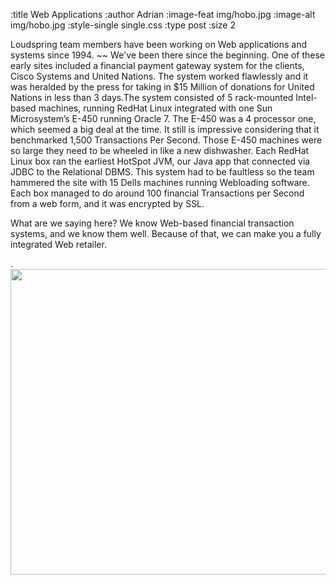 :title Web Applications
:author Adrian
:image-feat img/hobo.jpg
:image-alt img/hobo.jpg
:style-single single.css
:type post
:size 2

<p>Loudspring team members have been working on Web applications and systems since 1994.
~~
We've been there since the beginning. One of these early sites included a financial payment gateway system for the clients, Cisco Systems and United Nations. The system worked flawlessly and it was heralded by the press for taking in $15 Million of donations for United Nations in less than 3 days.<span id="more-74"></span>The system consisted of 5 rack-mounted Intel-based machines, running RedHat Linux integrated with one Sun Microsystem&#8217;s E-450 running Oracle 7. The E-450 was a 4 processor one, which seemed a big deal at the time. It still is impressive considering that it benchmarked 1,500 Transactions Per Second. Those E-450 machines were so large they need to be wheeled in like a new dishwasher. Each RedHat Linux box ran the earliest HotSpot JVM, our Java app that connected via JDBC to the Relational DBMS. This system had to be faultless so the team hammered the site with 15 Dells machines running Webloading software. Each box managed to do around 100 financial Transactions per Second from a web form, and it was encrypted by SSL.</p>
<p>What are we saying here? We know Web-based financial transaction systems, and we know them well. Because of that, we can make you a fully integrated Web retailer.</p>

<p>.<a href="http://50.18.175.108/newco/wordpress/wp-content/uploads/2012/01/NetaidFinancialForm-968x895-RGB-72dpi.jpg"><img class="wp-image-78 alignnone" title="NetaidFinancialForm-968x895-RGB-72dpi" src="http://50.18.175.108/newco/wordpress/wp-content/uploads/2012/01/NetaidFinancialForm-968x895-RGB-72dpi.jpg" alt="" width="529" height="489" /></a></p>
